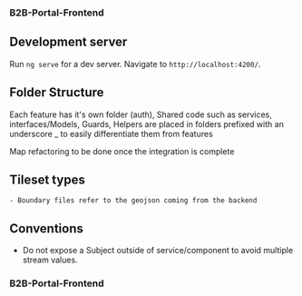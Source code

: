 ### B2B-Portal-Frontend

## Development server

Run `ng serve` for a dev server. Navigate to `http://localhost:4200/`.

## Folder Structure

Each feature has it's own folder (auth),
Shared code such as services, interfaces/Models, Guards, Helpers are placed in folders prefixed with an underscore _ to easily differentiate them from features

Map refactoring to be done once the integration is complete


## Tileset types
    - Boundary files refer to the geojson coming from the backend
    
## Conventions

- Do not expose a Subject outside of service/component to avoid multiple stream values.


### B2B-Portal-Frontend
